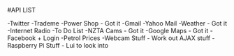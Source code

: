 #API LIST

-Twitter
-Trademe
-Power Shop - Got it
-Gmail
-Yahoo Mail
-Weather - Got it
-Internet Radio
-To Do List
-NZTA Cams - Got it
-Google Maps - Got it
-Facebook + Login
-Petrol Prices
-Webcam Stuff - Work out AJAX stuff
-Raspberry Pi Stuff - Lui to look into
